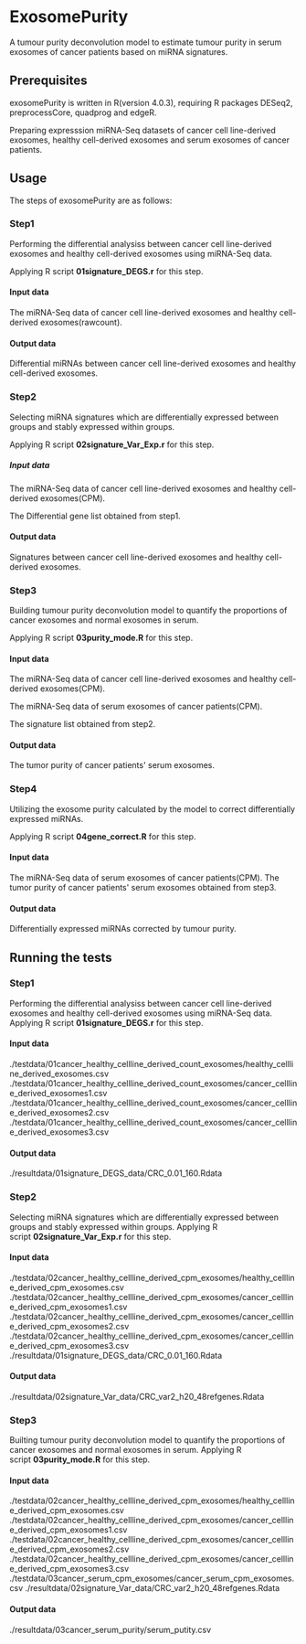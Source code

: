 # ExosomePurity
A tumour purity deconvolution model to estimate tumour purity in serum exosomes of cancer patients based on miRNA signatures.

## Prerequisites
exosomePurity is written in R(version 4.0.3), requiring R packages DESeq2, preprocessCore, quadprog and edgeR.

Preparing expresssion miRNA-Seq datasets of cancer cell line-derived exosomes, healthy cell-derived exosomes and serum exosomes of cancer patients.


## Usage

The steps of exosomePurity are as follows:

### Step1
Performing the differential analysiss between cancer cell line-derived exosomes and healthy cell-derived exosomes using miRNA-Seq data.

Applying R script **01signature_DEGS.r** for this step. 
#### Input data
The miRNA-Seq data of cancer cell line-derived exosomes and healthy cell-derived exosomes(rawcount).
#### Output data
Differential miRNAs between cancer cell line-derived exosomes and healthy cell-derived exosomes.

### Step2
Selecting miRNA signatures which are differentially expressed between groups and stably expressed within groups.

Applying R script **02signature_Var_Exp.r** for this step. 
##### Input data
The miRNA-Seq data of cancer cell line-derived exosomes and healthy cell-derived exosomes(CPM).

The Differential gene list obtained from step1.
#### Output data
Signatures between cancer cell line-derived exosomes and healthy cell-derived exosomes.

### Step3
Building tumour purity deconvolution model to quantify the proportions of cancer exosomes and normal exosomes in serum.

Applying R script **03purity_mode.R** for this step. 
#### Input data
The miRNA-Seq data of cancer cell line-derived exosomes and healthy cell-derived exosomes(CPM).

The miRNA-Seq data of serum exosomes of cancer patients(CPM).

The signature list obtained from step2.
#### Output data
The tumor purity of cancer patients' serum exosomes.

### Step4
Utilizing the exosome purity calculated by the model to correct differentially expressed miRNAs.

Applying R script **04gene_correct.R** for this step.
#### Input data
The miRNA-Seq data of serum exosomes of cancer patients(CPM).
The tumor purity of cancer patients' serum exosomes obtained from step3.
#### Output data
Differentially expressed miRNAs corrected by tumour purity.

## Running the tests
### Step1
Performing the differential analysiss between cancer cell line-derived exosomes and healthy cell-derived exosomes using miRNA-Seq data.
Applying R script **01signature_DEGS.r** for this step.
#### Input data
./testdata/01cancer_healthy_cellline_derived_count_exosomes/healthy_cellline_derived_exosomes.csv
./testdata/01cancer_healthy_cellline_derived_count_exosomes/cancer_cellline_derived_exosomes1.csv
./testdata/01cancer_healthy_cellline_derived_count_exosomes/cancer_cellline_derived_exosomes2.csv
./testdata/01cancer_healthy_cellline_derived_count_exosomes/cancer_cellline_derived_exosomes3.csv
#### Output data
./resultdata/01signature_DEGS_data/CRC_0.01_160.Rdata


### Step2
Selecting miRNA signatures which are differentially expressed between groups and stably expressed within groups.
Applying R script **02signature_Var_Exp.r** for this step.
#### Input data
./testdata/02cancer_healthy_cellline_derived_cpm_exosomes/healthy_cellline_derived_cpm_exosomes.csv
./testdata/02cancer_healthy_cellline_derived_cpm_exosomes/cancer_cellline_derived_cpm_exosomes1.csv
./testdata/02cancer_healthy_cellline_derived_cpm_exosomes/cancer_cellline_derived_cpm_exosomes2.csv
./testdata/02cancer_healthy_cellline_derived_cpm_exosomes/cancer_cellline_derived_cpm_exosomes3.csv
./resultdata/01signature_DEGS_data/CRC_0.01_160.Rdata
#### Output data
./resultdata/02signature_Var_data/CRC_var2_h20_48refgenes.Rdata


### Step3
Builting tumour purity deconvolution model to quantify the proportions of cancer exosomes and normal exosomes in serum.
Applying R script **03purity_mode.R** for this step.
#### Input data
./testdata/02cancer_healthy_cellline_derived_cpm_exosomes/healthy_cellline_derived_cpm_exosomes.csv
./testdata/02cancer_healthy_cellline_derived_cpm_exosomes/cancer_cellline_derived_cpm_exosomes1.csv
./testdata/02cancer_healthy_cellline_derived_cpm_exosomes/cancer_cellline_derived_cpm_exosomes2.csv
./testdata/02cancer_healthy_cellline_derived_cpm_exosomes/cancer_cellline_derived_cpm_exosomes3.csv
./testdata/03cancer_serum_cpm_exosomes/cancer_serum_cpm_exosomes.csv
./resultdata/02signature_Var_data/CRC_var2_h20_48refgenes.Rdata
#### Output data
./resultdata/03cancer_serum_purity/serum_putity.csv
